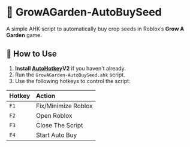 # 🌱 GrowAGarden-AutoBuySeed
A simple AHK script to automatically buy crop seeds in Roblox’s **Grow A Garden** game.

## 📖 How to Use

1. **Install [AutoHotkey](https://www.autohotkey.com/)V2** if you haven't already.
2. Run the `GrowAGarden-AutoBuySeed.ahk` script.
3. Use the following hotkeys to control the script:

| Hotkey | Action                         |
|:--------|:--------------------------------|
| `F1`     | Fix/Minimize Roblox             |
| `F2`     | Open Roblox                     |
| `F3`     | Close The Script                |
| `F4`     | Start Auto Buy                  |
